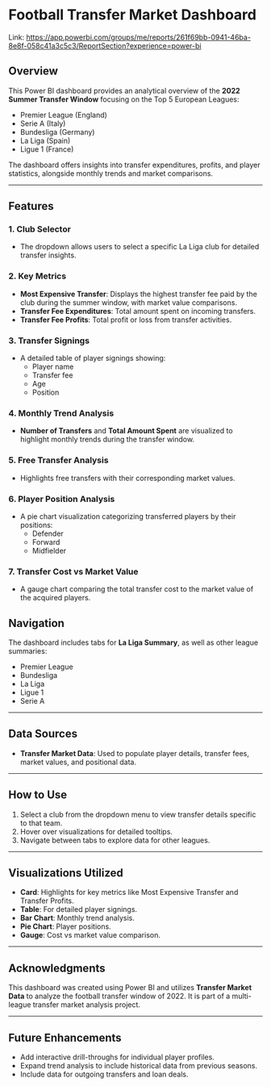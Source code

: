 # Football Transfer Market Dashboard

Link: https://app.powerbi.com/groups/me/reports/261f69bb-0941-46ba-8e8f-058c41a3c5c3/ReportSection?experience=power-bi

## Overview
This Power BI dashboard provides an analytical overview of the **2022 Summer Transfer Window** focusing on the Top 5 European Leagues:
- Premier League (England)
- Serie A (Italy)
- Bundesliga (Germany)
- La Liga (Spain)
- Ligue 1 (France)
  
The dashboard offers insights into transfer expenditures, profits, and player statistics, alongside monthly trends and market comparisons.

---

## Features
### 1. **Club Selector**
- The dropdown allows users to select a specific La Liga club for detailed transfer insights.

### 2. **Key Metrics**
- **Most Expensive Transfer**: Displays the highest transfer fee paid by the club during the summer window, with market value comparisons.
- **Transfer Fee Expenditures**: Total amount spent on incoming transfers.
- **Transfer Fee Profits**: Total profit or loss from transfer activities.

### 3. **Transfer Signings**
- A detailed table of player signings showing:
  - Player name
  - Transfer fee
  - Age
  - Position

### 4. **Monthly Trend Analysis**
- **Number of Transfers** and **Total Amount Spent** are visualized to highlight monthly trends during the transfer window.

### 5. **Free Transfer Analysis**
- Highlights free transfers with their corresponding market values.

### 6. **Player Position Analysis**
- A pie chart visualization categorizing transferred players by their positions:
  - Defender
  - Forward
  - Midfielder

### 7. **Transfer Cost vs Market Value**
- A gauge chart comparing the total transfer cost to the market value of the acquired players.

## Navigation
The dashboard includes tabs for **La Liga Summary**, as well as other league summaries:
- Premier League
- Bundesliga
- La Liga
- Ligue 1
- Serie A

---

## Data Sources
- **Transfer Market Data**: Used to populate player details, transfer fees, market values, and positional data.

---

## How to Use
1. Select a club from the dropdown menu to view transfer details specific to that team.
2. Hover over visualizations for detailed tooltips.
3. Navigate between tabs to explore data for other leagues.

---

## Visualizations Utilized
- **Card**: Highlights for key metrics like Most Expensive Transfer and Transfer Profits.
- **Table**: For detailed player signings.
- **Bar Chart**: Monthly trend analysis.
- **Pie Chart**: Player positions.
- **Gauge**: Cost vs market value comparison.

---

## Acknowledgments
This dashboard was created using Power BI and utilizes **Transfer Market Data** to analyze the football transfer window of 2022. It is part of a multi-league transfer market analysis project.

---

## Future Enhancements
- Add interactive drill-throughs for individual player profiles.
- Expand trend analysis to include historical data from previous seasons.
- Include data for outgoing transfers and loan deals.
